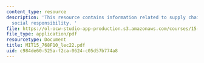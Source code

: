 ```yaml
---
content_type: resource
description: 'This resource contains information related to supply chain systems:
  social responsibility. '
file: https://ol-ocw-studio-app-production.s3.amazonaws.com/courses/15-768-management-of-services-concepts-design-and-delivery-fall-2010/c984de60525af2ca0624c05d57b774a8_MIT15_768F10_lec22.pdf
file_type: application/pdf
resourcetype: Document
title: MIT15_768F10_lec22.pdf
uid: c984de60-525a-f2ca-0624-c05d57b774a8
---
```

